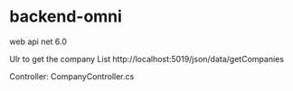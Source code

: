 # backend-omni

web api net 6.0

Ulr to get the company List
http://localhost:5019/json/data/getCompanies

Controller:
CompanyController.cs

